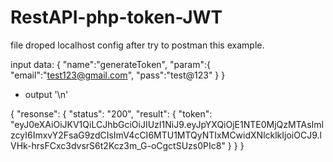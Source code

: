 # RestAPI-php-token-JWT

file droped localhost config after try to postman this example.

input data:
{
	"name":"generateToken",
	"param":{
		"email":"test123@gmail.com",
		"pass":"test@123"
	}
}

* output '\n'


{
    "resonse": {
        "status": "200",
        "result": {
            "token": "eyJ0eXAiOiJKV1QiLCJhbGciOiJIUzI1NiJ9.eyJpYXQiOjE1NTE0MjQzMTAsImlzcyI6ImxvY2FsaG9zdCIsImV4cCI6MTU1MTQyNTIxMCwidXNlcklkIjoiOCJ9.lVHk-hrsFCxc3dvsrS6t2Kcz3m_G-oCgctSUzs0PIc8"
        }
    }
}
